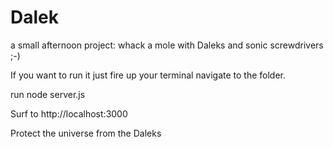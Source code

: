 Dalek
=====

a small afternoon project: whack a mole with Daleks and sonic screwdrivers ;-)

If you want to run it just fire up your terminal navigate to the folder.

run node server.js 

Surf to http://localhost:3000

Protect the universe from the Daleks
